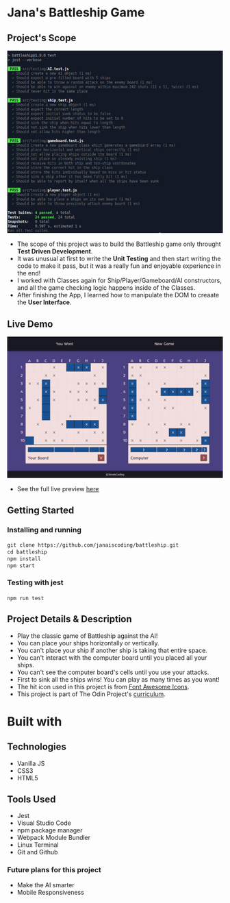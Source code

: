 # Jana's Battleship Game 

## Project's Scope 

![My BattleShip Project Tests](src/assets/Inder/my-unit-tests.png)

- The scope of this project was to build the Battleship game only throught **Test Driven Development**.
- It was unusual at first to write the **Unit Testing** and then start writing the code to make it pass, but it was a really fun and enjoyable experience in the end!
- I worked with Classes again for Ship/Player/Gameboard/AI constructors, and all the game checking logic happens inside of the Classes.
- After finishing the App, I learned how to manipulate the DOM to creaate the **User Interface**.

## Live Demo
![Image preview of the app](src/assets/Inder/battleship-preview.png)
- See the full live preview [here](https://janaiscoding.github.io/battleship/)

## Getting Started 

### Installing and running

```
git clone https://github.com/janaiscoding/battleship.git
cd battleship
npm install
npm start
```

### Testing with jest

```npm run test```

## Project Details & Description 

- Play the classic game of Battleship against the AI!
- You can place your ships horizontally or vertically.
- You can't place your ship if another ship is taking that entire space.
- You can't interact with the computer board until you placed all your ships.
- You can't see the computer board's cells until you use your attacks.
- First to sink all the ships wins! You can play as many times as you want! 
- The hit icon used in this project is from [Font Awesome Icons](https://fontawesome.com/).
- This project is part of The Odin Project's [curriculum](https://www.theodinproject.com/lessons/node-path-javascript-battleship).

# Built with 

## Technologies 

- Vanilla JS
- CSS3
- HTML5

## Tools Used 

- Jest
- Visual Studio Code
- npm package manager
- Webpack Module Bundler
- Linux Terminal
- Git and Github

### Future plans for this project 

- Make the AI smarter
- Mobile Responsiveness
